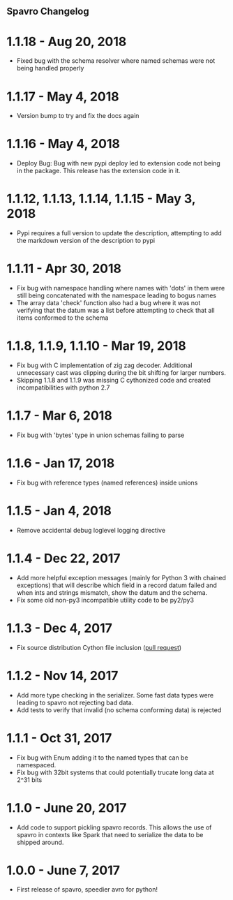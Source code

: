 Spavro Changelog
-----------------

1.1.18 - Aug 20, 2018
=====================

- Fixed bug with the schema resolver where named schemas were not being handled properly

1.1.17 - May 4, 2018
=====================

- Version bump to try and fix the docs again

1.1.16 - May 4, 2018
=====================

- Deploy Bug: Bug with new pypi deploy led to extension code not being in the package. This release has the extension code in it.

1.1.12, 1.1.13, 1.1.14, 1.1.15 - May 3, 2018
============================================

- Pypi requires a full version to update the description, attempting to add the
markdown version of the description to pypi

1.1.11 - Apr 30, 2018
=====================

- Fix bug with namespace handling where names with 'dots' in them were still
being concatenated with the namespace leading to bogus names
- The array data 'check' function also had a bug where it was not verifying that
the datum was a list before attempting to check that all items conformed to the schema

1.1.8, 1.1.9, 1.1.10 - Mar 19, 2018
===================================

- Fix bug with C implementation of zig zag decoder. Additional unnecessary cast was clipping during the bit shifting for larger numbers.
- Skipping 1.1.8 and 1.1.9 was missing C cythonized code and created incompatibilities with python 2.7

1.1.7 - Mar 6, 2018
===================

- Fix bug with 'bytes' type in union schemas failing to parse

1.1.6 - Jan 17, 2018
====================

- Fix bug with reference types (named references) inside unions

1.1.5 - Jan 4, 2018
===================

- Remove accidental debug loglevel logging directive

1.1.4 - Dec 22, 2017
====================

- Add more helpful exception messages (mainly for Python 3 with chained exceptions) that will describe which field in a record datum failed and when ints and strings mismatch, show the datum and the schema.
- Fix some old non-py3 incompatible utility code to be py2/py3

1.1.3 - Dec 4, 2017
===================

- Fix source distribution Cython file inclusion ([pull request](https://github.com/pluralsight/spavro/pull/2))

1.1.2 - Nov 14, 2017
====================

- Add more type checking in the serializer. Some fast data types were leading to spavro not rejecting bad data.
- Add tests to verify that invalid (no schema conforming data) is rejected

1.1.1 - Oct 31, 2017
====================

- Fix bug with Enum adding it to the named types that can be namespaced.
- Fix bug with 32bit systems that could potentially trucate long data at 2^31 bits

1.1.0 - June 20, 2017
=====================

- Add code to support pickling spavro records. This allows the use of spavro in contexts like Spark that need to serialize the data to be shipped around.

1.0.0 - June 7, 2017
====================

- First release of spavro, speedier avro for python!
